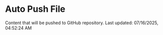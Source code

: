 # Auto Push File

Content that will be pushed to GitHub repository.
Last updated: 07/16/2025, 04:52:24 AM